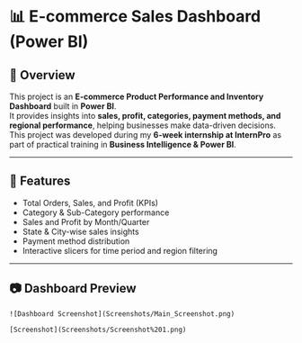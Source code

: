 # 📊 E-commerce Sales Dashboard (Power BI)

## 📌 Overview
This project is an **E-commerce Product Performance and Inventory Dashboard** built in **Power BI**.  
It provides insights into **sales, profit, categories, payment methods, and regional performance**, helping businesses make data-driven decisions.  
This project was developed during my **6-week internship at InternPro** as part of practical training in **Business Intelligence & Power BI**. 

---

## 🎯 Features
- Total Orders, Sales, and Profit (KPIs)
- Category & Sub-Category performance
- Sales and Profit by Month/Quarter
- State & City-wise sales insights
- Payment method distribution
- Interactive slicers for time period and region filtering

---

## 📷 Dashboard Preview
  
`![Dashboard Screenshot](Screenshots/Main_Screenshot.png)`


`[Screenshot](Screenshots/Screenshot%201.png)`
